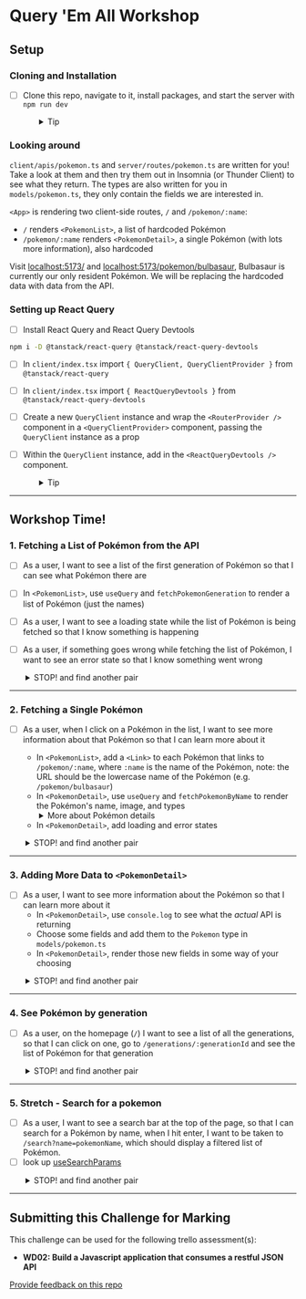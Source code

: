 # Query 'Em All Workshop

## Setup

### Cloning and Installation

- [ ] Clone this repo, navigate to it, install packages, and start the server with `npm run dev`
  <details style="padding-left: 2em">
    <summary>Tip</summary>

  ```sh
  cd query-em-all
  npm i
  npm run dev
  ```

  </details>

### Looking around

`client/apis/pokemon.ts` and `server/routes/pokemon.ts` are written for you! Take a look at them and then try them out in Insomnia (or Thunder Client) to see what they return. The types are also written for you in `models/pokemon.ts`, they only contain the fields we are interested in.

`<App>` is rendering two client-side routes, `/` and `/pokemon/:name`:

- `/` renders `<PokemonList>`, a list of hardcoded Pokémon
- `/pokemon/:name` renders `<PokemonDetail>`, a single Pokémon (with lots more information), also hardcoded

Visit [localhost:5173/](http://localhost:5173/) and [localhost:5173/pokemon/bulbasaur](http://localhost:5173/pokemon/bulbasaur), Bulbasaur is currently our only resident Pokémon. We will be replacing the hardcoded data with data from the API.

### Setting up React Query

- [ ] Install React Query and React Query Devtools

```sh
npm i -D @tanstack/react-query @tanstack/react-query-devtools
```

- [ ] In `client/index.tsx` import `{ QueryClient, QueryClientProvider }` from `@tanstack/react-query`

- [ ] In `client/index.tsx` import `{ ReactQueryDevtools }` from `@tanstack/react-query-devtools`

- [ ] Create a new `QueryClient` instance and wrap the `<RouterProvider />` component in a `<QueryClientProvider>` component, passing the `QueryClient` instance as a prop

- [ ] Within the `QueryClient` instance, add in the `<ReactQueryDevtools />` component.

  <details style="padding-left: 2em">
    <summary>Tip</summary>

  ```tsx
  // creating a new QueryClient instance
  const queryClient = new QueryClient()

  // ...

  root.render(
    // wrapping the app in a QueryClientProvider
    // and passing the QueryClient instance as a prop
    // Adding ReactQueryDevtools
    <QueryClientProvider client={queryClient}>
      <RouterProvider router={router} />
      <ReactQueryDevtools />
    <QueryClientProvider />
  )
  ```

  </details>

---

## Workshop Time!

### 1. Fetching a List of Pokémon from the API

- [ ] As a user, I want to see a list of the first generation of Pokémon so that I can see what Pokémon there are

- [ ] In `<PokemonList>`, use `useQuery` and `fetchPokemonGeneration` to render a list of Pokémon (just the names)

- [ ] As a user, I want to see a loading state while the list of Pokémon is being fetched so that I know something is happening

- [ ] As a user, if something goes wrong while fetching the list of Pokémon, I want to see an error state so that I know something went wrong

<details style="padding-left: 2em">
    <summary> STOP! and find another pair</summary>
  
    - After implementing the error state, stop and find another pair who has reached the same stage. Share your solutions and discuss any challenges faced.
</details>

---

### 2. Fetching a Single Pokémon

- [ ] As a user, when I click on a Pokémon in the list, I want to see more information about that Pokémon so that I can learn more about it

  - In `<PokemonList>`, add a `<Link>` to each Pokémon that links to `/pokemon/:name`, where `:name` is the name of the Pokémon, note: the URL should be the lowercase name of the Pokémon (e.g. `/pokemon/bulbasaur`)
  - In `<PokemonDetail>`, use `useQuery` and `fetchPokemonByName` to render the Pokémon's name, image, and types
  <details style="padding-left: 2em">
    <summary>More about Pokémon details</summary>
    
    Have a look in `models/pokemon.ts` at the `Pokemon` type to see what properties are available to you.
  </details>

  - In `<PokemonDetail>`, add loading and error states

<details style="padding-left: 2em">
    <summary> STOP! and find another pair</summary>
  
    - After implementing the Pokémon detail fetching, stop and find another pair who has reached the same stage. Share your solutions and discuss any challenges faced.
</details>

---

### 3. Adding More Data to `<PokemonDetail>`

- [ ] As a user, I want to see more information about the Pokémon so that I can learn more about it
  - In `<PokemonDetail>`, use `console.log` to see what the _actual_ API is returning
  - Choose some fields and add them to the `Pokemon` type in `models/pokemon.ts`
  - In `<PokemonDetail>`, render those new fields in some way of your choosing

<details style="padding-left: 2em">
    <summary> STOP! and find another pair</summary>
  
    - After adding more data to the Pokémon detail, stop and find another pair who has reached the same stage. Share your solutions and discuss any challenges faced.
</details>

---

### 4. See Pokémon by generation

- [ ] As a user, on the homepage (`/`) I want to see a list of all the generations, so that I can click on one, go to `/generations/:generationId` and see the list of Pokémon for that generation

<details style="padding-left: 2em">
    <summary> STOP! and find another pair</summary>
  
    - After implementing the error state, stop and find another pair who has reached the same stage. Share your solutions and discuss any challenges faced.
</details>

---

### 5. Stretch - Search for a pokemon

- [ ] As a user, I want to see a search bar at the top of the page, so that I can search for a Pokémon by name, when I hit enter, I want to be taken to `/search?name=pokemonName`, which should display a filtered list of Pokémon.
- [ ] look up [useSearchParams](https://reactrouter.com/en/main/hooks/use-search-params)

<details style="padding-left: 2em">
   <summary> STOP! and find another pair</summary>
  
    - After implementing the error state, stop and find another pair who has reached the same stage. Share your solutions and discuss any challenges faced.
</details>

---

## Submitting this Challenge for Marking

This challenge can be used for the following trello assessment(s):

- **WD02: Build a Javascript application that consumes a restful JSON API**

[Provide feedback on this repo](https://docs.google.com/forms/d/e/1FAIpQLSfw4FGdWkLwMLlUaNQ8FtP2CTJdGDUv6Xoxrh19zIrJSkvT4Q/viewform?usp=pp_url&entry.1958421517=query-em-all)
